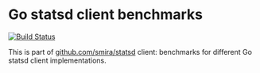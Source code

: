 Go statsd client benchmarks
===========================

[![Build Status](https://travis-ci.org/smira/go-statsd-benchmark.svg?branch=master)](https://travis-ci.org/smira/go-statsd-benchmark)

This is part of [github.com/smira/statsd](https://github.com/smira/go-statsd) client: benchmarks for different
Go statsd client implementations.

